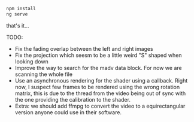 ```bash
npm install
ng serve
```
that's it…

TODO:
- Fix the fading overlap between the left and right images
- Fix the projection which seesm to be a little weird "S" shaped when looking down
- Improve the way to search for the madv data block. For now we are scanning the whole file
- Use an asynchronous rendering for the shader using a callback. Right now, I suspect few frames to be rendered using the wrong rotation matrix, this is due to the thread from the video being out of sync with the one providing the calibration to the shader.
- Extra: we should add ffmpg to convert the video to a equirectangular version anyone could use in their software.
